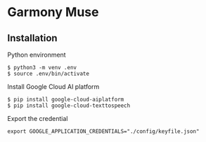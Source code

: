 # Garmony Muse

## Installation

Python environment

```
$ python3 -m venv .env
$ source .env/bin/activate
```

Install Google Cloud AI platform

```
$ pip install google-cloud-aiplatform
$ pip install google-cloud-texttospeech 
```

Export the credential

```
export GOOGLE_APPLICATION_CREDENTIALS="./config/keyfile.json"
```
